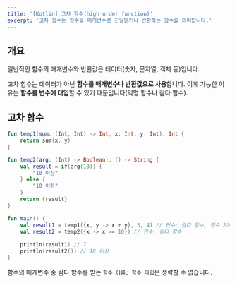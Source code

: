 ```yaml
---
title: '[Kotlin] 고차 함수(high order function)'
excerpt: '고차 함수는 함수를 매개변수로 전달받거나 반환하는 함수를 의미합니다.'
---
```


## 개요

일반적인 함수의 매개변수와 반환값은 데이터(숫자, 문자열, 객체 등)입니다.

고차 함수는 데이터가 아닌 **함수를 매개변수나 반환값으로 사용**합니다. 이게 가능한 이유는 **함수를 변수에 대입**할 수 있기 때문입니다(익명 함수나 람다 함수).

## 고차 함수

```kotlin
fun temp1(sum: (Int, Int) -> Int, x: Int, y: Int): Int {
    return sum(x, y)
}

fun temp2(arg: (Int) -> Boolean): () -> String {
    val result = if(arg(10)) {
        "10 이상"
    } else {
        "10 이하"
    }
    return {result}
}

fun main() {
    val result1 = temp1({x, y -> x + y}, 3, 4) // 인수: 람다 함수, 정수 2개
    val result2 = temp2({x -> x >= 10}) // 인수: 람다 함수
    
    println(result1) // 7
    println(result2()) // 10 이상
}
```

함수의 매개변수 중 람다 함수를 받는 `함수 이름: 함수 타입`은 생략할 수 없습니다.
